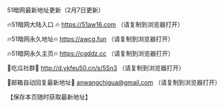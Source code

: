  51暗网最新地址更新（2月7日更新）

🔥51暗网大陆入口 🔥 https://51aw16.com （请复制到浏览器打开）

🔥51暗网永久地址🔥  https://awcg.fun （请复制到浏览器打开）

🔥51暗网永久主页🔥  https://cgddz.cc （请复制到浏览器打开）

💋吃瓜社群💋  http://d.ykfeu50.cn/s/5Sn3 （请复制到浏览器打开）

💋邮箱自动回复最新地址💋 anwangchigua@gmail.com （请复制到浏览器打开）

 【保存本页随时获取最新地址】
